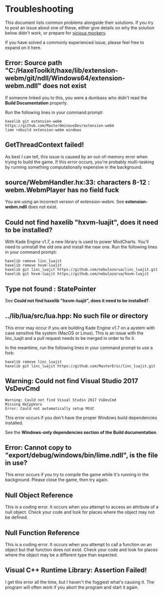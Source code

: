 # Troubleshooting

This document lists common problems alongside their solutions. If you try to post an issue about one of these, either give details on why the solution below didn't work, or prepare for [vicious mockery](https://roll20.net/compendium/dnd5e/Vicious%20Mockery#content).

If you have solved a commonly experienced issue, please feel free to expand on it here.

## Error: Source path "C:/HaxeToolkit/haxe/lib/extension-webm/git/ndll/Windows64/extension-webm.ndll" does not exist

If someone linked you to this, you were a dumbass who didn't read the **Build Documentation** properly.

Run the following lines in your command prompt:

```
haxelib git extension-webm https://github.com/MasterOminousDev/extension-webm
lime rebuild extension-webm windows
```

## GetThreadContext failed!

As best I can tell, this issue is caused by an out-of-memory error when trying to build the game. If this error occurs, you're probably multi-tasking by running something computationally expensive in the background.

## source/WebmHandler.hx:33: characters 8-12 : webm.WebmPlayer has no field fuck

You are using an incorrect version of extension-webm. See **extension-webm.ndll** does not exist.

## Could not find haxelib "hxvm-luajit", does it need to be installed?

With Kade Engine v1.7, a new library is used to power ModCharts. You'll need to uninstall the old one and install the new one. Run the following lines in your command prompt:

```
haxelib remove linc_luajit
haxelib remove hxvm-luajit
haxelib git linc_luajit https://github.com/nebulazorua/linc_luajit.git
haxelib git hxvm-luajit https://github.com/nebulazorua/hxvm-luajit
```

## Type not found : StatePointer

See **Could not find haxelib "hxvm-luajit", does it need to be installed?**.

## ../lib/lua/src/lua.hpp: No such file or directory

This error may occur if you are building Kade Engine v1.7 on a aystem with case sensitive file system (MacOS or Linux). This is an issue with the linc_luajit and a pull request needs to be merged in order to fix it.

In the meantime, run the following lines in your command prompt to use a fork:

```
haxelib remove linc_luajit
haxelib git linc_luajit https://github.com/MasterEric/linc_luajit.git
```

## Warning: Could not find Visual Studio 2017 VsDevCmd

```
Warning: Could not find Visual Studio 2017 VsDevCmd
Missing HxCppVars
Error: Could not automatically setup MSVC
```

This error occurs if you don't have the proper Windows build dependencies installed.

See the **Windows-only dependencies section of the Build documentation**.

## Error: Cannot copy to "export/debug/windows/bin/lime.ndll", is the file in use?

This error occurs if you try to compile the game while it's running in the background. Please close the game, then try again.

## Null Object Reference

This is a coding error. It occurs when you attempt to access an attribute of a null object. Check your code and look for places where the object may not be defined.

## Null Function Reference

This is a coding error. It occurs when you attempt to call a function on an object but that function does not exist. Check your code and look for places where the object may be a different type than expected.

## Visual C++ Runtime Library: Assertion Failed!

I get this error all the time, but I haven't the foggiest what's causing it. The program will often work if you abort the program and start it again.
